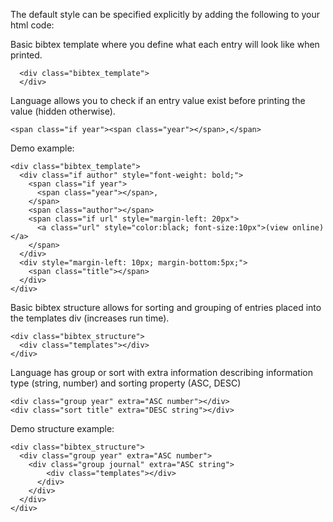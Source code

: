 The default style can be specified explicitly by adding the following to your html code:

Basic bibtex template where you define what each entry will look like when printed.
```
  <div class="bibtex_template">
  </div>
```

Language allows you to check if an entry value exist before printing the value (hidden otherwise).
```
<span class="if year"><span class="year"></span>,</span>
```

Demo example:
```
<div class="bibtex_template">
  <div class="if author" style="font-weight: bold;">
    <span class="if year">
      <span class="year"></span>, 
    </span>
    <span class="author"></span>
    <span class="if url" style="margin-left: 20px">
      <a class="url" style="color:black; font-size:10px">(view online)</a>
    </span>
  </div>
  <div style="margin-left: 10px; margin-bottom:5px;">
    <span class="title"></span>
  </div>
</div>
```

Basic bibtex structure allows for sorting and grouping of entries placed into the templates div (increases run time).
```
<div class="bibtex_structure">
  <div class="templates"></div>
</div>
```

Language has group or sort with extra information describing information type (string, number) and sorting property (ASC, DESC) 

```
<div class="group year" extra="ASC number"></div>
<div class="sort title" extra="DESC string"></div>
```

Demo structure example:
```
<div class="bibtex_structure">
  <div class="group year" extra="ASC number">
    <div class="group journal" extra="ASC string">
        <div class="templates"></div>
      </div>
    </div>
  </div>
</div>
```